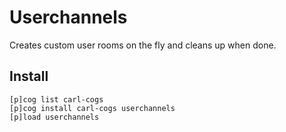 # Userchannels

Creates custom user rooms on the fly and cleans up when done.

## Install

```
[p]cog list carl-cogs
[p]cog install carl-cogs userchannels
[p]load userchannels
```
